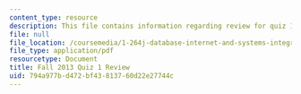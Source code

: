 ```yaml
---
content_type: resource
description: This file contains information regarding review for quiz 1.
file: null
file_location: /coursemedia/1-264j-database-internet-and-systems-integration-technologies-fall-2013/794a977bd472bf43813760d22e27744c_MIT1_264JF13_review.pdf
file_type: application/pdf
resourcetype: Document
title: Fall 2013 Quiz 1 Review
uid: 794a977b-d472-bf43-8137-60d22e27744c
---
```

